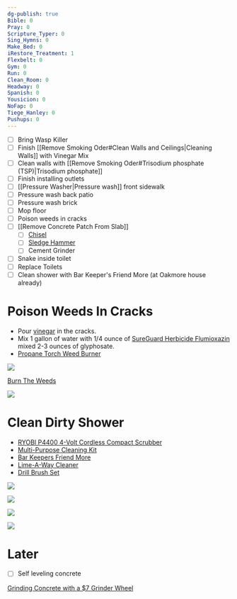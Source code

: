 ```yaml
---
dg-publish: true
Bible: 0
Pray: 0
Scripture_Typer: 0
Sing_Hymns: 0
Make_Bed: 0
iRestore_Treatment: 1
Flexbelt: 0
Gym: 0
Run: 0
Clean_Room: 0
Headway: 0
Spanish: 0
Yousicion: 0
NoFap: 0
Tiege_Hanley: 0
Pushups: 0
---
```


- [ ] Bring Wasp Killer
- [ ] Finish [[Remove Smoking Oder#Clean Walls and Ceilings|Cleaning Walls]] with Vinegar Mix
- [ ] Clean walls with [[Remove Smoking Oder#Trisodium phosphate (TSP)|Trisodium phosphate]]
- [ ] Finish installing outlets
- [ ] [[Pressure Washer|Pressure wash]] front sidewalk
- [ ] Pressure wash back patio
- [ ] Pressure wash brick
- [ ] Mop floor
- [ ] Poison weeds in cracks
- [ ] [[Remove Concrete Patch From Slab]]
	- [ ] [Chisel](https://www.homedepot.com/p/Dasco-Pro-1-in-x-12-in-Cold-Chisel-G419/100507479)
	- [ ] [Sledge Hammer](https://www.homedepot.com/p/Husky-4-lb-Engineer-Hammer-with-14-in-Fiberglass-Handle-HD-SF4LB/206768941)
	- [ ] Cement Grinder
- [ ] Snake inside toilet
- [ ] Replace Toilets
- [ ] Clean shower with Bar Keeper's Friend More (at Oakmore house already)

# Poison Weeds In Cracks

- Pour [vinegar](https://www.amazon.com/gp/product/B07W9HX3MV) in the cracks.
- Mix 1 gallon of water with 1/4 ounce of [SureGuard Herbicide Flumioxazin](https://www.amazon.com/gp/product/B07CTV1Z64) mixed 2-3 ounces of glyphosate.
- [Propane Torch Weed Burner](https://www.amazon.com/Bravex-Propane-Igniter-Outdoor-Roofing/dp/B08C2NWGNC)

![](https://www.youtube.com/watch?v=30pclWznNxg)

[Burn The Weeds](https://youtu.be/soKjNYRDR6M)

![](https://youtu.be/eeelzQaQCxY)

# Clean Dirty Shower

- [RYOBI P4400 4-Volt Cordless Compact Scrubber](https://www.amazon.com/RYOBI-Cordless-Compact-Scrubber-internal/dp/B08BTWL92V)
- [Multi-Purpose Cleaning Kit](https://www.homedepot.com/p/RYOBI-Multi-Purpose-Cleaning-Kit-4-Piece-A95MPK1/311738439)
- [Bar Keepers Friend More](https://www.amazon.com/Bar-Keepers-Friend-MORE-Spray/dp/B00BRXFQ8A)
- [Lime-A-Way Cleaner](https://www.amazon.com/Lime-A-Way-Cleaner-22-Fluid-Ounce/dp/B00949ZKYO)
- [Drill Brush Set](https://www.amazon.com/Holikme-Attachments-Scrubber-Attachment-Automobile/dp/B07P7NFV1F)

![](https://m.media-amazon.com/images/I/51si6t8cIFL._AC_SL1000_.jpg)

![](https://youtu.be/okdao6reKOw)

![](https://youtu.be/ZEVZ18idJcM)

![](https://youtu.be/8ly9pmUs3-E)

# Later

- [ ] Self leveling concrete

[Grinding Concrete with a $7 Grinder Wheel](https://www.youtube.com/watch?v=AdXfeLTuSu4)

